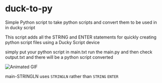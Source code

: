# duck-to-py
Simple Python script to take python scripts and convert them to be used in in ducky script

This script adds all the STRING and ENTER statements for quickly creating python script files using a Ducky Script device

simply put your python script in main.txt run the main.py and then check output.txt and there will be a python script converted

![Animated GIF](instruct.gif)

main-STRINGLN uses `STRINGLN` rather than `STRING` `ENTER`
